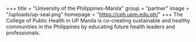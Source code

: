 +++
title = "University of the Philippines-Manila"
group = "partner"
image = "/uploads/up-seal.png"
homepage = "https://cph.upm.edu.ph/"
+++
The College of Public Health in UP Manila is co-creating sustainable and healthy communities in the Philippines by educating future health leaders and professionals.